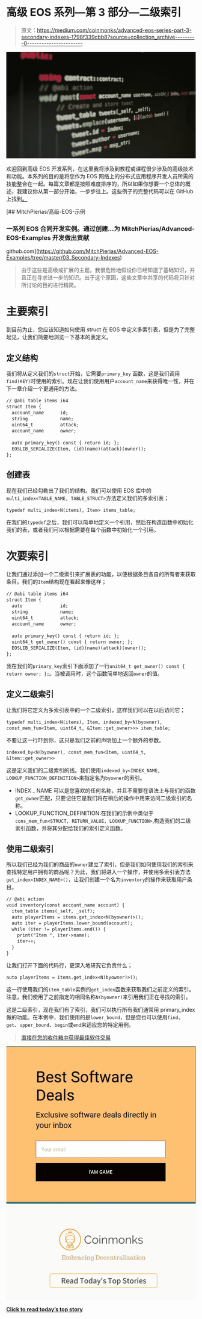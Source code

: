 # 高级 EOS 系列—第 3 部分—二级索引

> 原文：<https://medium.com/coinmonks/advanced-eos-series-part-3-secondary-indexes-1798f339cbb8?source=collection_archive---------0----------------------->

![](img/3c23c8e914d726083e4d7b240da33bdf.png)

欢迎回到高级 EOS 开发系列，在这里我将涉及到教程或课程很少涉及的高级技术和功能。本系列的目的是将您作为 EOS 网络上的分布式应用程序开发人员所需的技能整合在一起。每篇文章都是按照难度排序的，所以如果你想要一个总体的概述，我建议你从第一部分开始，一步步往上。这些例子的完整代码可以在 GitHub 上找到[。](https://github.com/MitchPierias/Advanced-EOS-Examples)

[](https://github.com/MitchPierias/Advanced-EOS-Examples/tree/master/03_Secondary-Indexes) [## MitchPierias/高级-EOS-示例

### 一系列 EOS 合同开发实例。通过创建…为 MitchPierias/Advanced-EOS-Examples 开发做出贡献

github.com](https://github.com/MitchPierias/Advanced-EOS-Examples/tree/master/03_Secondary-Indexes) 

> 由于这些是高级或扩展的主题，我很危险地假设你已经知道了基础知识，并且正在寻求进一步的知识。出于这个原因，这些文章中共享的代码将只针对所讨论的目的进行精简。

# 主要索引

到目前为止，您应该知道如何使用 struct 在 EOS 中定义多索引表，但是为了完整起见，让我们简要地浏览一下基本的表定义。

## 定义结构

我们将从定义我们的`struct`开始，它需要`primary_key` 函数，这是我们调用`find(KEY)`时使用的索引。现在让我们使用用户`account_name`来获得唯一性，并在下一章介绍一个更通用的方法。

```
// @abi table items i64
struct Item {
  account_name      id;
  string            name;
  uint64_t          attack;
  account_name      owner;

  auto primary_key() const { return id; };
  EOSLIB_SERIALIZE(Item, (id)(name)(attack)(owner));
};
```

## 创建表

现在我们已经勾勒出了我们的结构。我们可以使用 EOS 库中的`multi_index<TABLE_NAME, TABLE_STRUCT>`方法定义我们的多索引表；

```
typedef multi_index<N(items), Item> items_table;
```

在我们的`typedef`之后，我们可以简单地定义一个引用，然后在构造函数中初始化我们的表，或者我们可以根据需要在每个函数中初始化一个引用。

# 次要索引

让我们通过添加一个二级索引来扩展表的功能，以便根据条目各自的所有者来获取条目。我们的`Item`结构现在看起来像这样；

```
// @abi table items i64
struct Item {
  auto              id;
  string            name;
  uint64_t          attack;
  account_name      owner;

  auto primary_key() const { return id; };
  uint64_t get_owner() const { return owner; };
  EOSLIB_SERIALIZE(Item, (id)(name)(attack)(owner));
};
```

我在我们的`primary_key`索引下面添加了一行`unit64_t get_owner() const { return owner; };`。当被调用时，这个函数简单地返回`owner`的值。

## 定义二级索引

让我们将它定义为多索引表中的一个二级索引，这样我们可以在以后访问它；

```
typedef multi_index<N(items), Item, indexed_by<N(byowner), const_mem_fun<Item, uint64_t, &Item::get_owner>>> item_table;
```

不要让这一行吓到你，这只是我们之前的声明加上一个额外的参数。

```
indexed_by<N(byowner), const_mem_fun<Item, uint64_t, &Item::get_owner>>
```

这是定义我们的二级索引的线。我们使用`indexed_by<INDEX_NAME, LOOKUP_FUNCTION_DEFINITION>`来指定名为`byowner`的索引。

*   INDEX _ NAME 可以是您喜欢的任何名称，并且不需要在语法上与我们的函数`get_owner`匹配，只要记住它是我们将在稍后的操作中用来访问二级索引的名称。
*   LOOKUP_FUNCTION_DEFINITION:在我们的示例中类似于`cons_mem_fun<STRUCT, RETURN_VALUE, LOOKUP_FUNCTION>`,构造我们的二级索引函数，并将其分配给我们的索引定义函数。

## 使用二级索引

所以我们已经为我们的商品的`owner`建立了索引，但是我们如何使用我们的索引来查找特定用户拥有的商品呢？为此，我们将进入一个操作，并使用多索引表方法`get_index<INDEX_NAME>()`，让我们创建一个名为`inventory`的操作来获取用户条目。

```
// @abi action
void inventory(const account_name account) {
  item_table items(_self, _self);
  auto playerItems = items.get_index<N(byowner)>();
  auto iter = playerItems.lower_bound(account);
  while (iter != playerItems.end()) {
    print("Item ", iter->name);
    iter++;
  }
}
```

让我们打开下面的代码行，更深入地研究它负责什么；

```
auto playerItems = items.get_index<N(byowner)>();
```

这一行使用我们的`item_table`实例的`get_index`函数来获取我们之前定义的索引。注意，我们使用了之前指定的相同名称`N(byowner)`来引用我们正在寻找的索引。

这是二级索引，现在我们有了索引，我们可以执行所有我们通常用 primary_index 做的功能。在本例中，我们使用的是`lower_bound`，但是您也可以使用`find`、`get`、`upper_bound`、`begin`或`end`来适应您的特定用例。

> [直接在您的收件箱中获得最佳软件交易](https://coincodecap.com/?utm_source=coinmonks)

[![](img/7c0b3dfdcbfea594cc0ae7d4f9bf6fcb.png)](https://coincodecap.com/?utm_source=coinmonks)[![](img/449450761cd76f44f9ae574333f9e9af.png)](http://bit.ly/2G71Sp7)

[**Click to read today’s top story**](http://bit.ly/2G71Sp7)